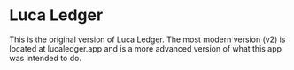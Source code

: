 # Luca Ledger

This is the original version of Luca Ledger. The most modern version (v2) is located at lucaledger.app and is a more advanced version of what this app was intended to do. 
